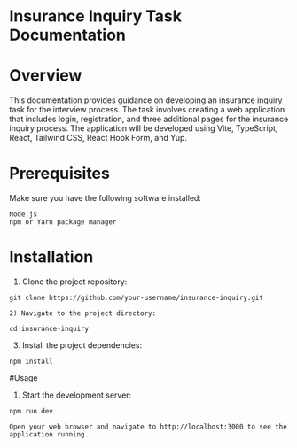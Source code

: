 # Insurance Inquiry Task Documentation

# Overview

This documentation provides guidance on developing an insurance inquiry task for the interview process. The task involves creating a web application that includes login, registration, and three additional pages for the insurance inquiry process. The application will be developed using Vite, TypeScript, React, Tailwind CSS, React Hook Form, and Yup.
# Prerequisites

Make sure you have the following software installed:

    Node.js
    npm or Yarn package manager

# Installation

  1) Clone the project repository:

```git clone https://github.com/your-username/insurance-inquiry.git```

    2) Navigate to the project directory:

```cd insurance-inquiry```

   3) Install the project dependencies:

```npm install```



#Usage

  1)  Start the development server:

```npm run dev```

    Open your web browser and navigate to http://localhost:3000 to see the application running.

